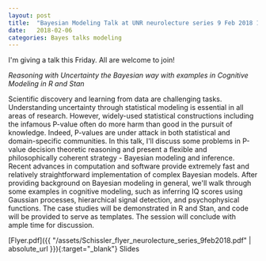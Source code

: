 ```yaml
---
layout: post
title:  "Bayesian Modeling Talk at UNR neurolecture series 9 Feb 2018 11:00AM RSJ 101"
date:   2018-02-06
categories: Bayes talks modeling
---
```


I'm giving a talk this Friday. All are welcome to join!

*Reasoning with Uncertainty the Bayesian way with examples in Cognitive Modeling in R and Stan*

Scientific discovery and learning from data are challenging tasks. Understanding uncertainty through statistical modeling is essential in all areas of research. However, widely-used statistical constructions including the infamous P-value often do more harm than good in the pursuit of knowledge. Indeed, P-values are under attack in both statistical and domain-specific communities. In this talk, I'll discuss some problems in P-value decision theoretic reasoning and present a flexible and philosophically coherent strategy - Bayesian modeling and inference. Recent advances in computation and software provide extremely fast and relatively straightforward implementation of complex Bayesian models. After providing background on Bayesian modeling in general, we'll walk through some examples in cognitive modeling, such as inferring IQ scores using Gaussian processes, hierarchical signal detection, and psychophysical functions. The case studies will be demonstrated in R and Stan, and code will be provided to serve as templates. The session will conclude with ample time for discussion.

[Flyer.pdf]({{ "/assets/Schissler_flyer_neurolecture_series_9feb2018.pdf" | absolute_url }}){:target="_blank"}
Slides

